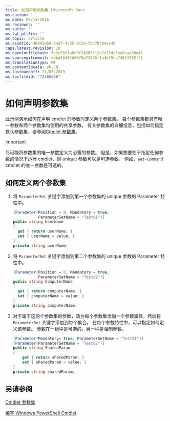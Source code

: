 ```yaml
---
title: 如何声明参数集 |Microsoft Docs
ms.custom: ''
ms.date: 09/13/2016
ms.reviewer: ''
ms.suite: ''
ms.tgt_pltfrm: ''
ms.topic: article
ms.assetid: 46905eb9-64d7-4c55-9c2a-7bc7bf04e14b
caps.latest.revision: 10
ms.openlocfilehash: 6c2e5891a8e3f24969c12a2e57dc5ae8caa68e41
ms.sourcegitcommit: debd2b38fb8070a7357bf1a4bf9cc736f3702f31
ms.translationtype: MT
ms.contentlocale: zh-CN
ms.lasthandoff: 12/05/2019
ms.locfileid: "72365606"
---
```

# <a name="how-to-declare-parameter-sets"></a>如何声明参数集

此示例演示如何在声明 cmdlet 的参数时定义两个参数集。 每个参数集都具有唯一参数和两个参数集均使用的共享参数。 有关参数集的详细信息，包括如何指定默认参数集，请参阅[Cmdlet 参数集](./cmdlet-parameter-sets.md)。

> [!IMPORTANT]
> 尽可能将参数集的唯一参数定义为必需的参数。 但是，如果想要在不指定任何参数的情况下运行 cmdlet，则 unique 参数可以是可选参数。 例如，`Get-Command` cmdlet 的唯一参数是可选的。

## <a name="how-to-define-two-parameter-sets"></a>如何定义两个参数集

1. 将 `ParameterSet` 关键字添加到第一个参数集的 unique 参数的 Parameter 特性中。

   ```csharp
   [Parameter(Position = 0, Mandatory = true,
              ParameterSetName = "Test01")]
   public string UserName
   {
     get { return userName; }
     set { userName = value; }
   }
   private string userName;
   ```

2. 将 `ParameterSet` 关键字添加到第二个参数集的 unique 参数的 Parameter 特性中。

   ```csharp
   [Parameter(Position = 0, Mandatory = true,
              ParameterSetName = "Test02")]
   public string ComputerName
   {
     get { return computerName; }
     set { computerName = value; }
   }
   private string computerName;
   ```

3. 对于属于这两个参数集的参数，请为每个参数集添加一个参数属性，然后将 `ParameterSet` 关键字添加到每个集合。 在每个参数特性中，可以指定如何定义该参数。 参数在一组中是可选的，另一种是强制参数。

   ```csharp
   [Parameter(Mandatory= true, ParameterSetName = "Test01")]
   [Parameter(ParameterSetName = "Test02")]
   public string SharedParam
   {
       get { return sharedParam; }
       set { sharedParam = value; }
   }
   private string sharedParam;
   ```

## <a name="see-also"></a>另请参阅

[Cmdlet 参数集](./cmdlet-parameter-sets.md)

[编写 Windows PowerShell Cmdlet](./writing-a-windows-powershell-cmdlet.md)
